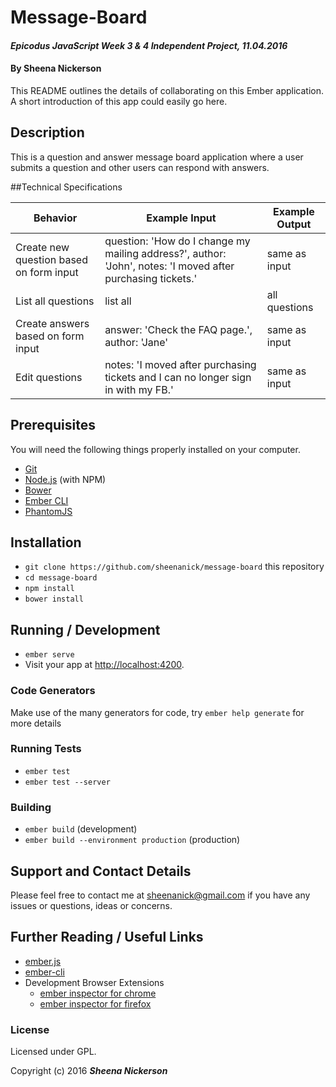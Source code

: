 # Message-Board

#### _Epicodus JavaScript Week 3 & 4 Independent Project, 11.04.2016_

#### By Sheena Nickerson

This README outlines the details of collaborating on this Ember application.
A short introduction of this app could easily go here.

## Description

This is a question and answer message board application where a user submits a question and other users can respond with answers.

##Technical Specifications

| Behavior                                | Example Input                                                                                                | Example Output |
|-----------------------------------------|--------------------------------------------------------------------------------------------------------------|----------------|
| Create new question based on form input | question: 'How do I change my mailing address?', author: 'John', notes: 'I moved after purchasing tickets.'  | same as input  |
| List all questions                      | list all                                                                                                     | all questions  |
| Create answers based on form input      | answer: 'Check the FAQ page.', author: 'Jane'                                                                | same as input  |
| Edit questions                          | notes: 'I moved after purchasing tickets and I can no longer sign in with my FB.'                            | same as input  |

## Prerequisites

You will need the following things properly installed on your computer.

* [Git](http://git-scm.com/)
* [Node.js](http://nodejs.org/) (with NPM)
* [Bower](http://bower.io/)
* [Ember CLI](http://ember-cli.com/)
* [PhantomJS](http://phantomjs.org/)

## Installation

* `git clone https://github.com/sheenanick/message-board` this repository
* `cd message-board`
* `npm install`
* `bower install`

## Running / Development

* `ember serve`
* Visit your app at [http://localhost:4200](http://localhost:4200).

### Code Generators

Make use of the many generators for code, try `ember help generate` for more details

### Running Tests

* `ember test`
* `ember test --server`

### Building

* `ember build` (development)
* `ember build --environment production` (production)

## Support and Contact Details

Please feel free to contact me at sheenanick@gmail.com if you have any issues or questions, ideas or concerns.

## Further Reading / Useful Links

* [ember.js](http://emberjs.com/)
* [ember-cli](http://ember-cli.com/)
* Development Browser Extensions
  * [ember inspector for chrome](https://chrome.google.com/webstore/detail/ember-inspector/bmdblncegkenkacieihfhpjfppoconhi)
  * [ember inspector for firefox](https://addons.mozilla.org/en-US/firefox/addon/ember-inspector/)

### License

Licensed under GPL.

Copyright (c) 2016 **_Sheena Nickerson_**
